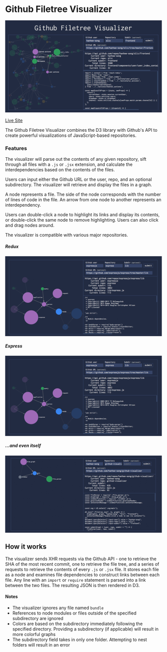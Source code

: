 # Github Filetree Visualizer

<img src="https://github.com/hanhee-song/github-visualizer/blob/master/docs/image_0.png?raw=true" width="900px"/>

[Live Site](https://hanhee-song.github.io/project-visualizer/)

The Github Filetree Visualizer combines the D3 library with Github's API to create powerful visualizations of JavaScript-based repositories.

### Features

The visualizer will parse out the contents of any given repository, sift through all files with a ```.js``` or ```.jsx``` extension, and calculate the interdependencies based on the contents of the files.

Users can input either the Github URL or the user, repo, and an optional subdirectory. The visualizer will retrieve and display the files in a graph.

A node represents a file. The side of the node corresponds with the number of lines of code in the file. An arrow from one node to another represents an interdependency.

Users can double-click a node to highlight its links and display its contents, or double-click the same node to remove highlighting. Users can also click and drag nodes around.

The visualizer is compatible with various major repositories.

##### Redux

<img src="https://github.com/hanhee-song/github-visualizer/blob/master/docs/image_2.png?raw=true" width="600px"/>

##### Express

<img src="https://github.com/hanhee-song/github-visualizer/blob/master/docs/image_2.png?raw=true" width="600px"/>

##### ...and even itself

<img src="https://github.com/hanhee-song/github-visualizer/blob/master/docs/image_3.png?raw=true" width="600px"/>

## How it works

The visualizer sends XHR requests via the Github API - one to retrieve the SHA of the most recent commit, one to retrieve the file tree, and a series of requests to retrieve the contents of every ```.js``` or ```.jsx``` file. It stores each file as a node and examines file dependencies to construct links between each file. Any line with an ```import``` or ```require``` statement is parsed into a link between the two files. The resulting JSON is then rendered in D3.

#### Notes

* The visualizer ignores any file named ```bundle```
* References to node modules or files outside of the specified subdirectory are ignored
* Colors are based on the subdirectory immediately following the specified directory. Providing a subdirectory (if applicable) will result in more colorful graphs
* The subdirectory field takes in only one folder. Attempting to nest folders will result in an error

